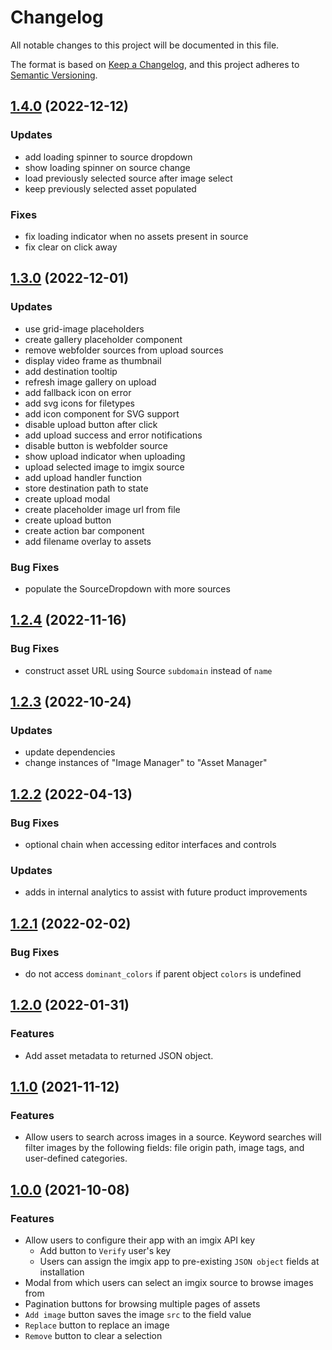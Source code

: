 # Changelog

All notable changes to this project will be documented in this file.

The format is based on [Keep a Changelog](https://keepachangelog.com/en/1.0.0/),
and this project adheres to [Semantic Versioning](https://semver.org/spec/v2.0.0.html).

## [1.4.0](https://github.com/imgix/contentful/compare/v1.3.0...v1.4.0) (2022-12-12)

### Updates

- add loading spinner to source dropdown
- show loading spinner on source change
- load previously selected source after image select
- keep previously selected asset populated

### Fixes
- fix loading indicator when no assets present in source
- fix clear on click away

## [1.3.0](https://github.com/imgix/contentful/compare/v1.2.4...v1.3.0) (2022-12-01)
### Updates

- use grid-image placeholders
- create gallery placeholder component
- remove webfolder sources from upload sources
- display video frame as thumbnail
- add destination tooltip
- refresh image gallery on upload
- add fallback icon on error
- add svg icons for filetypes
- add icon component for SVG support
- disable upload button after click
- add upload success and error notifications
- disable button is webfolder source
- show upload indicator when uploading
- upload selected image to imgix source
- add upload handler function
- store destination path to state
- create upload modal
- create placeholder image url from file
- create upload button
- create action bar component
- add filename overlay to assets

### Bug Fixes

- populate the SourceDropdown with more sources

## [1.2.4](https://github.com/imgix/contentful/compare/v1.2.3...v1.2.4) (2022-11-16)

### Bug Fixes

- construct asset URL using Source `subdomain` instead of `name`

## [1.2.3](https://github.com/imgix/contentful/compare/v1.2.2...v1.2.3) (2022-10-24)

### Updates

- update dependencies
- change instances of "Image Manager" to "Asset Manager"

## [1.2.2](https://github.com/imgix/contentful/compare/v1.2.1...v1.2.2) (2022-04-13)

### Bug Fixes

- optional chain when accessing editor interfaces and controls

### Updates

- adds in internal analytics to assist with future product improvements

## [1.2.1](https://github.com/imgix/contentful/compare/v1.2.0...v1.2.1) (2022-02-02)

### Bug Fixes

- do not access `dominant_colors` if parent object `colors` is undefined

## [1.2.0](https://github.com/imgix/contentful/compare/v1.1.0...v1.2.0) (2022-01-31)

### Features

- Add asset metadata to returned JSON object.

## [1.1.0](https://github.com/imgix/contentful/compare/v1.0.0...v1.1.0) (2021-11-12)

### Features

- Allow users to search across images in a source. Keyword searches will filter images by the following fields: file origin path, image tags, and user-defined categories.

## [1.0.0](https://github.com/imgix/contentful/compare/5ed04a4a6c07ce5596f25b7306b1c0df1a0de641...v1.0.0) (2021-10-08)

### Features

- Allow users to configure their app with an imgix API key
  - Add button to `Verify` user's key
  - Users can assign the imgix app to pre-existing `JSON object` fields at installation
- Modal from which users can select an imgix source to browse images from
- Pagination buttons for browsing multiple pages of assets
- `Add image` button saves the image `src` to the field value
- `Replace` button to replace an image
- `Remove` button to clear a selection

